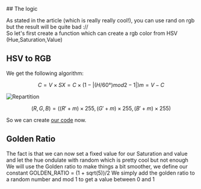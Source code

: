 ## The logic

As stated in the article (which is really really cool!), you can use rand on rgb but the result will be quite bad ://  
So let's first create a function which can create a rgb color from HSV (Hue,Saturation,Value)  

## HSV to RGB

We get the following algorithm:

```math
C = V × S
X = C × (1 - |(H / 60°) mod 2 - 1|)
m = V - C
```

![Repartition](https://www.rapidtables.com/convert/color/hsv-to-rgb/hsv-to-rgb.gif)

```math
(R,G,B) = ((R'+m)×255, (G'+m)×255, (B'+m)×255)
```

So we can create [our code](../../js/colorUtils.js) now.  

## Golden Ratio

The fact is that we can now set a fixed value for our Saturation and value and let the hue ondulate with random which is pretty cool but not enough  
We will use the Golden ratio to make things a bit smoother, we define our constant GOLDEN_RATIO = (1 + sqrt(5))/2
We simply add the golden ratio to a random number and mod 1 to get a value between 0 and 1

